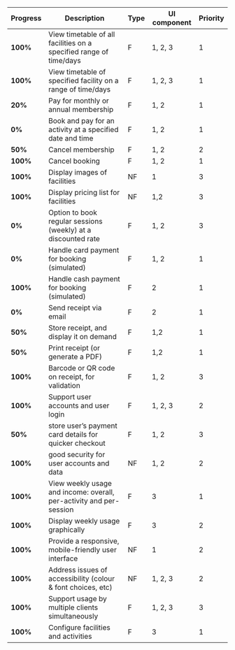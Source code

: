 | Progress | Description                                                          | Type | UI component | Priority |
|----|----------------------------------------------------------------------|------|--------------|----------|
| **100%**  | View timetable of all facilities on a specified range of time/days   | F    | 1, 2, 3      | 1        |
| **100%**  | View timetable of specified facility on a range of time/days         | F    | 1, 2, 3      | 1        |
| **20%**  | Pay for monthly or annual membership                                 | F    | 1, 2         | 1        |
| **0%**  | Book and pay for an activity at a specified date and time            | F    | 1, 2         | 1        |
| **50%**  | Cancel membership                                                    | F    | 1, 2         | 2        |
| **100%**  | Cancel booking                                                       | F    | 1, 2         | 1        |
| **100%**  | Display images of facilities                                         | NF   | 1            | 3        |
| **100%**  | Display pricing list for facilities                                  | NF   | 1,2          | 3        |
| **0%**  | Option to book regular sessions (weekly) at a discounted rate        | F    | 1, 2         | 3        |
| **0%** | Handle card payment for booking (simulated)                          | F    | 1, 2         | 1        |
| **100%** | Handle cash payment for booking (simulated)                          | F    | 2            | 1        |
| **0%** | Send receipt via email                                               | F    | 2            | 1        |
| **50%** | Store receipt, and display it on demand                              | F    | 1,2          | 1        |
| **50%** | Print receipt (or generate a PDF)                                    | F    | 1,2          | 1        |
| **100%** | Barcode or QR code on receipt, for validation                        | F    | 1, 2         | 3        |
| **100%** | Support user accounts and user login                                 | F    | 1, 2, 3      | 2        |
| **50%** | store user’s payment card details for quicker checkout               | F    | 1, 2         | 3        |
| **100%** | good security for user accounts and data                             | NF   | 1, 2         | 2        |
| **100%** | View weekly usage and  income: overall, per-activity and per-session | F    | 3            | 1        |
| **100%** | Display weekly usage graphically                                     | F    | 3            | 2        |
| **100%** | Provide a responsive, mobile-friendly user interface                 | NF   | 1            | 2        |
| **100%** | Address issues of accessibility (colour & font choices, etc)         | NF   | 1, 2, 3      | 2        |
| **100%** | Support usage by multiple clients simultaneously                     | F    | 1, 2, 3      | 3        |
| **100%** | Configure facilities and activities                                  | F    | 3            | 1        |